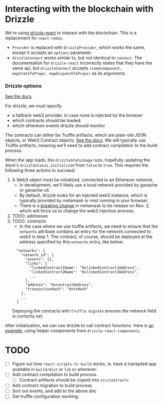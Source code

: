 # Interacting with the blockchain with Drizzle
We're using [drizzle-react](https://github.com/trufflesuite/drizzle-react) to interact with the blockchain.
This is a replacement for `react-redux`.
* `Provider` is replaced with `DrizzleProvider`, which works the same, except it accepts an `options` parameter.
* `drizzleConnect` works similar to, but not identical to `connect`. The documentation for `drizzle-react` incorrectly states that they have the same api, but `drizzleConnect` accepts `(someComponent, mapStateToProps, mapDispatchToProps)` as its arguments.

### Drizzle options
[See the docs](https://github.com/trufflesuite/drizzle#options).

For drizzle, we must specify
- a fallback web3 provider, in case none is injected by the browser
- which contracts should be loaded.
- which ethereum events drizzle should monitor

The contracts can either be Truffle artifacts, which are plain-old JSON objects, or Web3 Contract objects. [See the docs](https://github.com/trufflesuite/drizzle/tree/8f30cc9eac0f5d604346499e3450d916919c3e5d#contracts-array).
We will typically use Truffle artifacts, meaning we'll need to add contract compilation to the build process.

When the app loads, the `drizzleStatusSaga` runs, hopefully updating the store's `drizzleStatus.initialized` from `false` to `true`.
This requires the following three actions to succeed:
1. A Web3 object must be initialized, connected to an Ethereum network.
    - In development, we'll likely use a local network provided by ganache or ganache-cli.
    - By default, drizzle looks for an injected web3 instance, which is typically provided by metamask or mist running in your browser.
    - There is a [breaking change](https://medium.com/metamask/https-medium-com-metamask-breaking-change-injecting-web3-7722797916a8) in metamask to be release on Nov. 2, which will force us to change the web3 injection process.
2. TODO: addresses
3. TODO: contracts
    - In the case where we use truffle artifacts, we need to ensure that the `networks` attribute contains an entry for the network connected to web3 in step 1. The contract, of course, should be deployed at the address specified by this `networks` entry, like below:
    ```
      "networks": {
        "network_id": {
          "events": {},
          "links": {
            "linkedContract1Name": "0xlinkedContract1Address",
            "linkedContract2Name": "0xlinkedContract2Address",
            ...
          },
          "address": "0xcontractAddress",
          "transactionHash": "0xtxHash"
        },
        ...
      }
    ```
    Deploying the contracts with `truffle migrate` ensures the network field is correctly set.

After initialization, we can use drizzle to call contract functions.
Here is [an example](https://github.com/truffle-box/drizzle-box/blob/e31a10027bd4f8da92ee6d35638e169150366730/src/layouts/home/Home.js#L36-L40), using helper components from `drizzle-react-components`.


# TODO
- [ ] Figure out how `react-scripts-ts build` works, ie. have a transpiled app available in `build/dist` or `lib` or wherever.
- [ ] Add contract compilation to build process.
  - [ ] Contract artifacts should be copied into `src/contracts`
- [ ] Add contract migration to build process.
- [ ] Sort out events, and add to the above doc
- [ ] Get truffle configuration working.